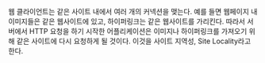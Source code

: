 웹 클라이언트는 같은 사이트 내에서 여러 개의 커넥션을 맺는다.
예를 들면 웹페이지 내 이미지들은 같은 웹사이트에 있고, 하이퍼링크는 같은 웹사이트를 가리킨다.
따라서 서버에서 HTTP 요청을 하기 시작한 어플리케이션은 이미지나 하이퍼링크를 가져오기 위해 같은 사이트에 다시 요청하게 될 것이다.
이것을 사이트 지역성, Site Locality라고 한다.